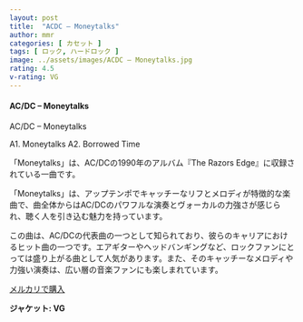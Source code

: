 ```yaml
---
layout: post
title:  "ACDC – Moneytalks"
author: mmr
categories: [ カセット ]
tags: [ ロック, ハードロック ]
image: ../assets/images/ACDC – Moneytalks.jpg
rating: 4.5
v-rating: VG
---
```


#### AC/DC – Moneytalks

AC/DC – Moneytalks

A1. Moneytalks
A2. Borrowed Time

「Moneytalks」は、AC/DCの1990年のアルバム『The Razors Edge』に収録されている一曲です。

「Moneytalks」は、アップテンポでキャッチーなリフとメロディが特徴的な楽曲で、曲全体からはAC/DCのパワフルな演奏とヴォーカルの力強さが感じられ、聴く人を引き込む魅力を持っています。

この曲は、AC/DCの代表曲の一つとして知られており、彼らのキャリアにおけるヒット曲の一つです。エアギターやヘッドバンギングなど、ロックファンにとっては盛り上がる曲として人気があります。また、そのキャッチーなメロディや力強い演奏は、広い層の音楽ファンにも楽しまれています。

[メルカリで購入](https://jp.mercari.com/item/m95995601348)


<div class="mt-4 mb-4 d-flex align-items-center">
<strong class="mr-1">ジャケット: VG</strong>
</div>